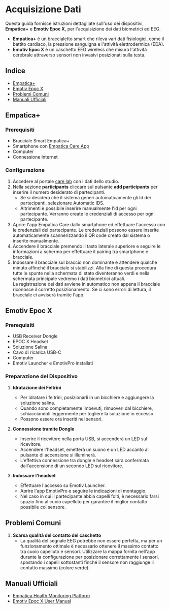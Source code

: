 # Acquisizione Dati

Questa guida fornisce istruzioni dettagliate sull'uso dei dispositivi, **Empatica+** e **Emotiv Epoc X**, per l'acquisizione dei dati biometrici ed EEG.

- **Empatica+** è un braccialetto smart che rileva vari dati fisiologici, come il battito cardiaco, la pressione sanguigna e l'attività elettrodermica (EDA).
- **Emotiv Epoc X** è un caschetto EEG wireless che misura l'attività cerebrale attraverso sensori non invasivi posizionati sulla testa.

## Indice
- [Empatica+](#Empatica)
- [Emotiv Epoc X](#Emotiv-Epoc-X)
- [Problemi Comuni](#Problemi-Comuni)
- [Manuali Ufficiali](#Manuali-Ufficiali)

## Empatica+

### Prerequisiti
- Bracciale Smart Empatica+
- Smartphone con [Empatica Care App](https://support.empatica.com/hc/en-us/articles/9843547409821-Download-the-Care-App)
- Computer
- Connessione Internet

### Configurazione
1. Accedere al portale [care lab](https://carelab.empatica.com/) con i dati dello studio.
2. Nella sezione **participants** cliccare sul pulsante **add participants** per inserire il numero desiderato di partecipanti.
    - Se si desidera che il sistema generi automaticamente gli Id dei partecipanti, selezionare Automatic IDS.
    - Altrimenti è possibile inserire manualmente l'id per ogni partecipante.
    Verranno create le credenziali di accesso per ogni partecipante.
3. Aprire l'app Empatica Care dallo smartphone ed effettuare l'accesso con le credenziali del partecipante. Le credenziali possono essere inserite automaticamente scannerizzando il QR code creato dal sistema o inserite manualmente.
4. Accendere il bracciale premendo il tasto laterale superiore e seguire le informazioni a schermo per effettuare il pairing tra smartphone e bracciale.
5. Indossare il bracciale sul braccio non dominante e attendere qualche minuto affinché il bracciale si stabilizzi. Alla fine di questa procedura tutte le spunte nella schermata di stato diventeranno verdi e nella schermata principale vedremo i dati biometrici attuali.  
La registrazione dei dati avviene in automatico non appena il bracciale riconosce il corretto posizionamento. Se ci sono errori di lettura, il bracciale ci avviserà tramite l'app.

## Emotiv Epoc X

### Prerequisiti
- USB Receiver Dongle
- EPOC X Headset
- Soluzione Salina
- Cavo di ricarica USB-C
- Computer
- Emotiv Launcher e EmotivPro installati

### Preparazione del Dispositivo
1. **Idratazione dei Feltrini**
    - Per idratare i feltrini, posizionarli in un bicchiere e aggiungere la soluzione salina.
    - Quando sono completamente imbevuti, rimuoveri dal bicchiere, schiacciandoli leggermente per togliere la soluzione in eccesso.
    - Possono essere ora inseriti nei sensori.
    
2. **Connessione tramite Dongle**
    - Inserire il ricevitore nella porta USB, si accenderà un LED sul ricevitore.
    - Accendere l'headset, emetterà un suono e un LED accanto al pulsante di accensione si illuminerà.
    - L'effettiva connessione tra dongle e headset sarà confermata dall'accensione di un secondo LED sul ricevitore.

3. **Indossare l'headset**
    - Effettuare l'accesso su Emotiv Launcher.
    - Aprire l'app EmotivPro e seguire le indicazioni di montaggio.
    - Nel caso in cui il partecipante abbia capelli folti, è necessario farsi spazio fino al cuoio capelluto per garantire il miglior contatto possibile col sensore.

## Problemi Comuni

1. **Scarsa qualità del contatto del caschetto**
   - La qualità del segnale EEG potrebbe non essere perfetta, ma per un funzionamento ottimale è necessario ottenere il massimo contatto tra cuoio capelluto e sensori. Utilizzare la mappa fornita nell'app durante la configurazione per posizionare correttamente i sensori, spostando i capelli sottostanti finché il sensore non raggiunge il contatto massimo (colore verde).

## Manuali Ufficiali
- [Empatica Health Monitoring Platform](https://s3.amazonaws.com/box.empatica.com/manuals/embraceplus_care/v1.3/en/EHMP_PatientInstructionsForUse-en-UM-74-Rev%205.0.pdf)
- [Emotiv Epoc X User Manual](https://emotiv.gitbook.io/epoc-x-user-manual)
